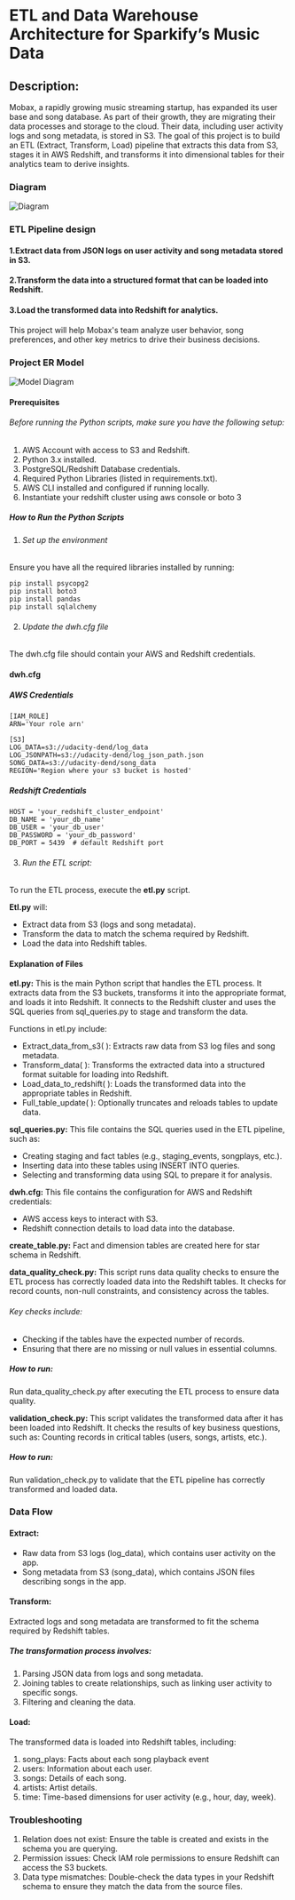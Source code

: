 # ETL and Data Warehouse Architecture for Sparkify’s Music Data
## Description:
Mobax, a rapidly growing music streaming startup, has expanded its user base and song database. As part of their growth, they are migrating their data processes and storage to the cloud. Their data, including user activity logs and song metadata, is stored in S3. The goal of this project is to build an ETL (Extract, Transform, Load) pipeline that extracts this data from S3, stages it in AWS Redshift, and transforms it into dimensional tables for their analytics team to derive insights.

### Diagram
![Diagram](https://github.com/Joshh90/ETL-and-Data-Warehouse-Architecture-for-Sparkify-Music-Data/blob/main/datawarehouse.jpeg)

### ETL Pipeline design
#### 1.Extract data from JSON logs on user activity and song metadata stored in S3.
#### 2.Transform the data into a structured format that can be loaded into Redshift.
#### 3.Load the transformed data into Redshift for analytics.
This project will help Mobax's team analyze user behavior, song preferences, and other key metrics to drive their business decisions.

### Project ER Model
![Model Diagram](https://github.com/Joshh90/ETL-and-Data-Warehouse-Architecture-for-Sparkify-Music-Data/blob/main/ETL%20%20%26%20DATAWAREHOUSE%20ERD.drawio.png)

#### Prerequisites
###### Before running the Python scripts, make sure you have the following setup:
1. AWS Account with access to S3 and Redshift.
2. Python 3.x installed.
3. PostgreSQL/Redshift Database credentials.
4. Required Python Libraries (listed in requirements.txt).
5. AWS CLI installed and configured if running locally.
6. Instantiate your redshift cluster using aws console or boto 3


##### How to Run the Python Scripts
1. ###### Set up the environment
Ensure you have all the required libraries installed by running:
```
pip install psycopg2
pip install boto3
pip install pandas
pip install sqlalchemy

```
2. ###### Update the dwh.cfg  file
The dwh.cfg file should contain your AWS and Redshift credentials. 

#### dwh.cfg 

##### AWS Credentials
```
[IAM_ROLE]
ARN='Your role arn'

[S3]
LOG_DATA=s3://udacity-dend/log_data
LOG_JSONPATH=s3://udacity-dend/log_json_path.json
SONG_DATA=s3://udacity-dend/song_data
REGION='Region where your s3 bucket is hosted'

```

##### Redshift Credentials
```
HOST = 'your_redshift_cluster_endpoint'
DB_NAME = 'your_db_name'
DB_USER = 'your_db_user'
DB_PASSWORD = 'your_db_password'
DB_PORT = 5439  # default Redshift port

```

3. ###### Run the ETL script:
To run the ETL process, execute the **etl.py** script.

**Etl.py** will:
* Extract data from S3 (logs and song metadata).
* Transform the data to match the schema required by Redshift.
* Load the data into Redshift tables.

#### Explanation of Files
**etl.py:**
This is the main Python script that handles the ETL process. It extracts data from the S3 buckets, transforms it into the appropriate format, and loads it into Redshift. It connects to the Redshift cluster and uses the SQL queries from sql_queries.py to stage and transform the data.

Functions in etl.py include:
* Extract_data_from_s3( ): Extracts raw data from S3 log files and song metadata.
* Transform_data( ): Transforms the extracted data into a structured format suitable for loading into Redshift.
* Load_data_to_redshift( ): Loads the transformed data into the appropriate tables in Redshift.
* Full_table_update( ): Optionally truncates and reloads tables to update data.

**sql_queries.py:**
This file contains the SQL queries used in the ETL pipeline, such as:
* Creating staging and fact tables (e.g., staging_events, songplays, etc.).
* Inserting data into these tables using INSERT INTO queries.
* Selecting and transforming data using SQL to prepare it for analysis.

**dwh.cfg:**
This file contains the configuration for AWS and Redshift credentials:
* AWS access keys to interact with S3.
* Redshift connection details to load data into the database.

**create_table.py:**
Fact and dimension tables are created here for star schema in Redshift.

**data_quality_check.py:** This script runs data quality checks to ensure the ETL process has correctly loaded data into the Redshift tables. It checks for record counts, non-null constraints, and consistency across the tables.

###### Key checks include:

* Checking if the tables have the expected number of records.
* Ensuring that there are no missing or null values in essential columns.
##### How to run:
Run data_quality_check.py after executing the ETL process to ensure data quality.

**validation_check.py:** This script validates the transformed data after it has been loaded into Redshift. It checks the results of key business questions, such as:
Counting records in critical tables (users, songs, artists, etc.).
##### How to run:
Run validation_check.py to validate that the ETL pipeline has correctly transformed and loaded data.

### Data Flow
#### Extract:

* Raw data from S3 logs (log_data), which contains user activity on the app.
* Song metadata from S3 (song_data), which contains JSON files describing songs in the app.
#### Transform:

Extracted logs and song metadata are transformed to fit the schema required by Redshift tables.
##### The transformation process involves:
1.  Parsing JSON data from logs and song metadata.
11. Joining tables to create relationships, such as linking user activity to specific songs.
111. Filtering and cleaning the data.
#### Load:

The transformed data is loaded into Redshift tables, including:
1. song_plays: Facts about each song playback event
11. users: Information about each user.
111. songs: Details of each song.
4. artists: Artist details.
5. time: Time-based dimensions for user activity (e.g., hour, day, week).
### Troubleshooting
1.  Relation does not exist: Ensure the table is created and exists in the schema you are querying.
11. Permission issues: Check IAM role permissions to ensure Redshift can access the S3 buckets.
111. Data type mismatches: Double-check the data types in your Redshift schema to ensure they match the data from the source files.

